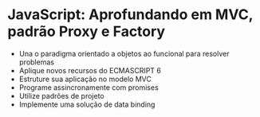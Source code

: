 # JavaScript: Aprofundando em MVC, padrão Proxy e Factory
- Una o paradigma orientado a objetos ao funcional para resolver problemas
- Aplique novos recursos do ECMASCRIPT 6
- Estruture sua aplicação no modelo MVC
- Programe assincronamente com promises
- Utilize padrões de projeto
- Implemente uma solução de data binding
